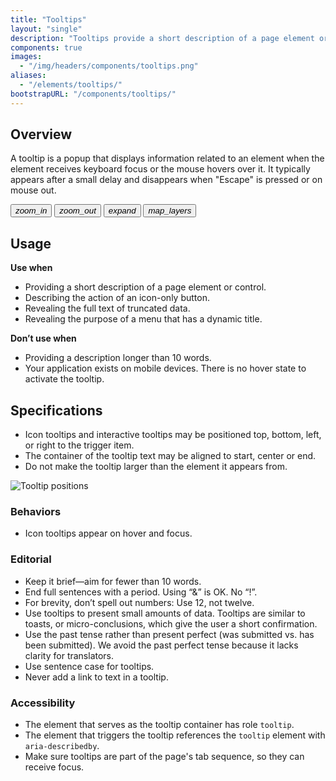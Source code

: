 ```yaml
---
title: "Tooltips"
layout: "single"
description: "Tooltips provide a short description of a page element or control."
components: true
images:
  - "/img/headers/components/tooltips.png"
aliases:
  - "/elements/tooltips/"
bootstrapURL: "/components/tooltips/"
---
```


## Overview

A tooltip is a popup that displays information related to an element when the element receives keyboard focus or the mouse hovers over it. It typically appears after a small delay and disappears when "Escape" is pressed or on mouse out.

<div style="max-width: max-content">
  <div class="guide-sample">
    <div class="btn-group-vertical">
      <button id="tooltipExample" class="btn btn-icon-only btn-outline-dark" data-toggle="tooltip" data-placement="right" data-original-title="Zoom in">
      <i class="modus-icons">zoom_in</i>
      </button>
      <button class="btn btn-icon-only btn-outline-dark" data-toggle="tooltip" data-placement="right" data-original-title="Zoom out">
      <i class="modus-icons">zoom_out</i>
      </button>
      <button class="btn btn-icon-only btn-outline-dark" data-toggle="tooltip" data-placement="right" data-original-title="Expand">
      <i class="modus-icons">expand</i>
      </button>
      <button class="btn btn-icon-only btn-outline-dark" data-toggle="tooltip" data-placement="right" data-original-title="Toggle layers">
      <i class="modus-icons">map_layers</i>
      </button>
    </div>
  </div>
</div>

## Usage

**Use when**

- Providing a short description of a page element or control.
- Describing the action of an icon-only button.
- Revealing the full text of truncated data.
- Revealing the purpose of a menu that has a dynamic title.

**Don’t use when**

- Providing a description longer than 10 words.
- Your application exists on mobile devices. There is no hover state to activate the tooltip.

## Specifications

- Icon tooltips and interactive tooltips may be positioned top, bottom, left, or right to the trigger item.
- The container of the tooltip text may be aligned to start, center or end.
- Do not make the tooltip larger than the element it appears from.

<div class="guide-example-block d-inline-block">
  <div class="guide-sample">
    <img
      src="/img/guide/elements--tooltips-positions.png"
      alt="Tooltip positions"
    />
  </div>
</div>

### Behaviors

- Icon tooltips appear on hover and focus.

### Editorial

- Keep it brief—aim for fewer than 10 words.
- End full sentences with a period. Using “&” is OK. No “!”.
- For brevity, don’t spell out numbers: Use 12, not twelve.
- Use tooltips to present small amounts of data. Tooltips are similar to toasts, or micro-conclusions, which give the user a short confirmation.
- Use the past tense rather than present perfect (was submitted vs. has been submitted). We avoid the past perfect tense because it lacks clarity for translators.
- Use sentence case for tooltips.
- Never add a link to text in a tooltip.

### Accessibility

- The element that serves as the tooltip container has role `tooltip`.
- The element that triggers the tooltip references the `tooltip` element with `aria-describedby`.
- Make sure tooltips are part of the page's tab sequence, so they can receive focus.

<script>
$(function () {
  $('[data-toggle="tooltip"]').tooltip();
});
</script>
